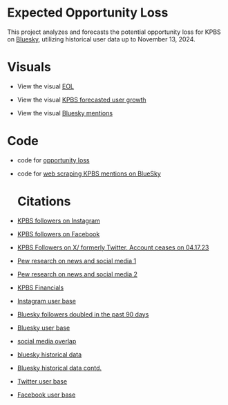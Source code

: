 # Expected Opportunity Loss
This project analyzes and forecasts the potential opportunity loss for KPBS on [Bluesky](https://bsky.app/), utilizing historical user data up to November 13, 2024.
# Visuals
- View the visual [EOL](EOL_KPBS_Bluesky.pdf)

- View the visual [KPBS forecasted user growth](user_growth_KPBS_Bluesky.pdf)

- View the visual [Bluesky mentions](Bluesky_Mentions_KPBS.pdf)
# Code
- code for [opportunity loss](https://github.com/davemccampbell/Expected-Opportunity-Loss/blob/main/opportunity_loss_kpbs.ipynb)

- code for [web scraping KPBS mentions on BlueSky](https://github.com/davemccampbell/Expected-Opportunity-Loss/blob/main/bluesky_query_scraping.ipynb)
  # Citations
- [KPBS followers on Instagram](https://www.instagram.com/kpbs/?hl=en)
- [KPBS followers on Facebook](https://www.facebook.com/KPBSSanDiego/)
- [KPBS Followers on X/ formerly Twitter. Account ceases on 04.17.23](https://twitter.com/kpbs)
- [Pew research on news and social media 1](https://www.pewresearch.org/journalism/2020/07/30/americans-who-mainly-get-their-news-on-social-media-are-less-engaged-less-knowledgeable/)
- [Pew research on news and social media 2](https://www.pewresearch.org/journalism/2018/09/10/news-use-across-social-media-platforms-2018/)
- [KPBS Financials](https://cdn.kpbs.org/08/6f/bc092fe0432e85004da24995ef88/2023-kpbs-afs.pdf)
- [Instagram user base](https://backlinko.com/instagram-users)
- [Bluesky followers doubled in the past 90 days](https://www.cnn.com/2024/11/13/tech/x-musk-bluesky-users-post-election/index.html)
- [Bluesky user base](https://www.theverge.com/2024/11/13/24295477/bluesky-is-almost-at-15-million-users)
- [social media overlap](https://www.warc.com/newsandopinion/news/social-media-user-overlaps-mapped/en-gb/46624)
- [bluesky historical data](https://www.namepepper.com/bluesky-statistics)
- [Bluesky historical data contd.](https://en.m.wikipedia.org/wiki/File:Bluesky_Registered_Users.svg#metadata)
- [Twitter user base](https://www.statista.com/topics/737/twitter/#topicOverview)
- [Facebook user base](https://www.demandsage.com/facebook-statistics/#:~:text=As%20of%202024%2C%20Facebook%20has,which%20has%20194.1%20million%20users.)
